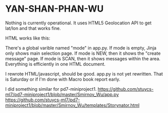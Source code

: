 YAN-SHAN-PHAN-WU
================

Nothing is currently operational. It uses HTML5 Geolocation API to get lat/lon and that works fine. 

HTML works like this:

There's a global varible named "mode" in app.py. 
If mode is empty, Jinja only shows main selection page.
If mode is NEW, then it shows the "create message" page.
If mode is SCAN, then it shows messages within the area. 
Everything is efficiently in one HTML document.


I rewrote HTML/javascript, should be good.
app.py is not yet rewritten. That is Saturday or if I'm done with Macro book report early.

I did something similar for pd7-miniproject1.
https://github.com/stuycs-ml7/pd7-miniproject1/blob/master/Smirnov_Wu/app.py
https://github.com/stuycs-ml7/pd7-miniproject1/blob/master/Smirnov_Wu/templates/Storynator.html

